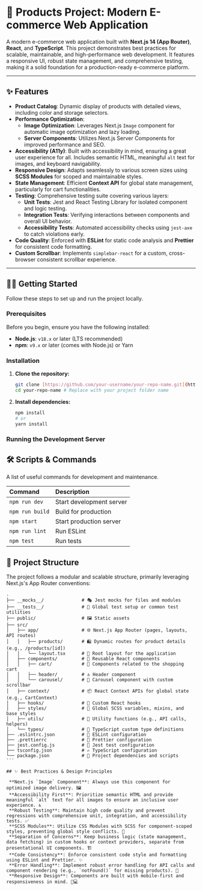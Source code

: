 # 🚀 Products Project: Modern E-commerce Web Application

A modern e-commerce web application built with **Next.js 14 (App Router)**, **React**, and **TypeScript**. This project demonstrates best practices for scalable, maintainable, and high-performance web development. It features a responsive UI, robust state management, and comprehensive testing, making it a solid foundation for a production-ready e-commerce platform.

---

## ✨ Features

- **Product Catalog**: Dynamic display of products with detailed views, including color and storage selectors.
- **Performance Optimization**:
  - **Image Optimization**: Leverages Next.js `Image` component for automatic image optimization and lazy loading.
  - **Server Components**: Utilizes Next.js Server Components for improved performance and SEO.
- **Accessibility (A11y)**: Built with accessibility in mind, ensuring a great user experience for all. Includes semantic HTML, meaningful `alt` text for images, and keyboard navigability.
- **Responsive Design**: Adapts seamlessly to various screen sizes using **SCSS Modules** for scoped and maintainable styles.
- **State Management**: Efficient **Context API** for global state management, particularly for cart functionalities.
- **Testing**: Comprehensive testing suite covering various layers:
  - **Unit Tests**: Jest and React Testing Library for isolated component and logic testing.
  - **Integration Tests**: Verifying interactions between components and overall UI behavior.
  - **Accessibility Tests**: Automated accessibility checks using `jest-axe` to catch violations early.
- **Code Quality**: Enforced with **ESLint** for static code analysis and **Prettier** for consistent code formatting.
- **Custom Scrollbar**: Implements `simplebar-react` for a custom, cross-browser consistent scrollbar experience.

---

## 👨‍💻 Getting Started

Follow these steps to set up and run the project locally.

### Prerequisites

Before you begin, ensure you have the following installed:

- **Node.js**: `v18.x` or later (LTS recommended)
- **npm**: `v9.x` or later (comes with Node.js) or Yarn

### Installation

1.  **Clone the repository:**
    ```bash
    git clone [https://github.com/your-username/your-repo-name.git](https://github.com/your-username/your-repo-name.git)
    cd your-repo-name # Replace with your project folder name
    ```
2.  **Install dependencies:**
    ```bash
    npm install
    # or
    yarn install
    ```

### Running the Development Server

## 🛠️ Scripts & Commands

A list of useful commands for development and maintenance.

| Command         | Description              |
| :-------------- | :----------------------- |
| `npm run dev`   | Start development server |
| `npm run build` | Build for production     |
| `npm start`     | Start production server  |
| `npm run lint`  | Run ESLint               |
| `npm test`      | Run tests                |

## 📁 Project Structure

The project follows a modular and scalable structure, primarily leveraging Next.js's App Router conventions:

````
.
├── __mocks__/              # 🎭 Jest mocks for files and modules
├── __tests__/              # 🧪 Global test setup or common test utilities
├── public/                 # 🖼️ Static assets
├── src/
│   ├── app/                # 🌐 Next.js App Router (pages, layouts, API routes)
│   │   ├── products/       # 🛍️ Dynamic routes for product details (e.g., /products/[id])
│   │   └── layout.tsx      # 📐 Root layout for the application
│   ├── components/         # 🧩 Reusable React components
│   │   ├── cart/           # 🛒 Components related to the shopping cart
│   │   ├── header/         # 🔝 Header component
│   │   └── carousel/       # 🎠 Carousel component with custom scrollbar
│   ├── context/            # 📦 React Context APIs for global state (e.g., CartContext)
│   ├── hooks/              # 🎣 Custom React hooks
│   ├── styles/             # 🎨 Global SCSS variables, mixins, and base styles
│   ├── utils/              # 🔧 Utility functions (e.g., API calls, helpers)
│   └── types/              # 📝 TypeScript custom type definitions
├── .eslintrc.json          # 📏 ESLint configuration
├── .prettierrc             # 🌟 Prettier configuration
├── jest.config.js          # 🚀 Jest test configuration
├── tsconfig.json           # ✍️ TypeScript configuration
└── package.json            # 📄 Project dependencies and scripts
```

## ✨ Best Practices & Design Principles

 **Next.js `Image` Component**: Always use this component for optimized image delivery. 🖼️
 **Accessibility First**: Prioritize semantic HTML and provide meaningful `alt` text for all images to ensure an inclusive user experience. ♿
 **Robust Testing**: Maintain high code quality and prevent regressions with comprehensive unit, integration, and accessibility tests. ✅
 **SCSS Modules**: Utilize CSS Modules with SCSS for component-scoped styles, preventing global style conflicts. 💅
 **Separation of Concerns**: Keep business logic (state management, data fetching) in custom hooks or context providers, separate from presentational UI components. 🏗️
 **Code Consistency**: Enforce consistent code style and formatting using ESLint and Prettier. ✨
 **Error Handling**: Implement robust error handling for API calls and component rendering (e.g., `notFound()` for missing products). 🛑
 **Responsive Design**: Components are built with mobile-first and responsiveness in mind. 📱💻
````
